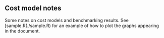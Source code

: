 ## Cost model notes

Some notes on cost models and benchmarking results.  See
[sample.R(./sample.R) for an example of how to plot the graphs
appearing in the document.